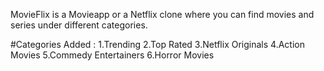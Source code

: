 MovieFlix is a Movieapp or a Netflix clone where you can find movies and series under different categories.

#Categories Added :
1.Trending
2.Top Rated
3.Netflix Originals
4.Action Movies
5.Commedy Entertainers
6.Horror Movies
